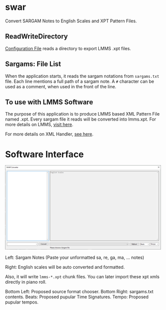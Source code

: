 # swar
Convert SARGAM Notes to English Scales and XPT Pattern Files.

## ReadWriteDirectory
[Configuration File](swar/configs/Configurations.cs) reads a directory to export LMMS .xpt files.

## Sargams: File List
When the application starts, it reads the sargam notations from `sargams.txt` file.
Each line mentions a full path of a sargam note.
A `#` character can be used as a comment, when used in the front of the line.

## To use with LMMS Software
The purpose of this application is to produce LMMS based XML Pattern File named .xpt.
Every sargam file it reads will be converted into lmms.xpt.
For more details on LMMS, [visit here](https://lmms.io/).

For more details on XML Handler, [see here](swar/libraries/XMLHandler.cs).

# Software Interface
![SWAR Interface](interface.png)

Left: Sargam Notes (Paste your unformatted sa, re, ga, ma, ... notes)

Right: English scales will be auto converted and formatted.

Also, it will write `lmms-*.xpt` chunk files.
You can later import these xpt xmls directly in piano roll.

Bottom Left: Proposed source format chooser.
Bottom Right: sargams.txt contents.
Beats: Proposed pupular Time Signatures.
Tempo: Proposed pupular tempos.

